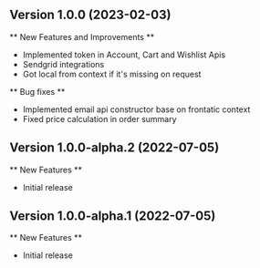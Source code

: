 
## Version 1.0.0 (2023-02-03)

** New Features and Improvements **

- Implemented token in Account, Cart and Wishlist Apis
- Sendgrid integrations
- Got local from context if it's missing on request

** Bug fixes **
- Implemented email api constructor base on frontatic context
- Fixed price calculation in order summary

## Version 1.0.0-alpha.2 (2022-07-05)

** New Features **

- Initial release

## Version 1.0.0-alpha.1 (2022-07-05)

** New Features **

- Initial release
